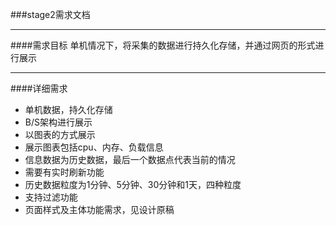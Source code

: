 ###stage2需求文档

------------------------

####需求目标
单机情况下，将采集的数据进行持久化存储，并通过网页的形式进行展示

------------------------

####详细需求
* 单机数据，持久化存储
* B/S架构进行展示
* 以图表的方式展示
* 展示图表包括cpu、内存、负载信息
* 信息数据为历史数据，最后一个数据点代表当前的情况
* 需要有实时刷新功能
* 历史数据粒度为1分钟、5分钟、30分钟和1天，四种粒度
* 支持过滤功能
* 页面样式及主体功能需求，见设计原稿